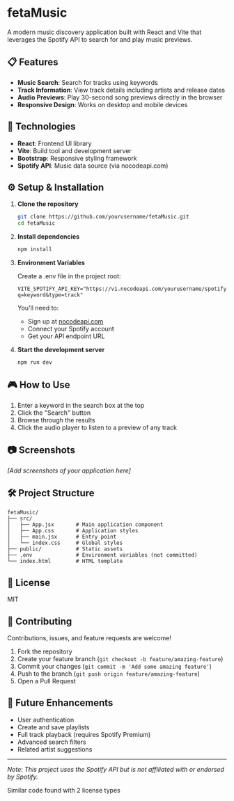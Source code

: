 # fetaMusic

A modern music discovery application built with React and Vite that leverages the Spotify API to search for and play music previews.

## 📋 Features

- **Music Search**: Search for tracks using keywords
- **Track Information**: View track details including artists and release dates
- **Audio Previews**: Play 30-second song previews directly in the browser
- **Responsive Design**: Works on desktop and mobile devices

## 🚀 Technologies

- **React**: Frontend UI library
- **Vite**: Build tool and development server
- **Bootstrap**: Responsive styling framework
- **Spotify API**: Music data source (via nocodeapi.com)

## ⚙️ Setup & Installation

1. **Clone the repository**
   ```bash
   git clone https://github.com/yourusername/fetaMusic.git
   cd fetaMusic
   ```

2. **Install dependencies**
   ```bash
   npm install
   ```

3. **Environment Variables**
   
   Create a .env file in the project root:
   ```
   VITE_SPOTIFY_API_KEY="https://v1.nocodeapi.com/yourusername/spotify/yourkey/search?q=keyword&type=track"
   ```
   
   You'll need to:
   - Sign up at [nocodeapi.com](https://nocodeapi.com)
   - Connect your Spotify account
   - Get your API endpoint URL

4. **Start the development server**
   ```bash
   npm run dev
   ```

## 🎮 How to Use

1. Enter a keyword in the search box at the top
2. Click the "Search" button
3. Browse through the results
4. Click the audio player to listen to a preview of any track

## 📷 Screenshots

*[Add screenshots of your application here]*

## 🛠️ Project Structure

```
fetaMusic/
├── src/
│   ├── App.jsx       # Main application component
│   ├── App.css       # Application styles
│   ├── main.jsx      # Entry point
│   └── index.css     # Global styles
├── public/           # Static assets
├── .env              # Environment variables (not committed)
└── index.html        # HTML template
```

## 📝 License

MIT

## 🤝 Contributing

Contributions, issues, and feature requests are welcome!

1. Fork the repository
2. Create your feature branch (`git checkout -b feature/amazing-feature`)
3. Commit your changes (`git commit -m 'Add some amazing feature'`)
4. Push to the branch (`git push origin feature/amazing-feature`)
5. Open a Pull Request

## 🔮 Future Enhancements

- User authentication
- Create and save playlists
- Full track playback (requires Spotify Premium)
- Advanced search filters
- Related artist suggestions

---

*Note: This project uses the Spotify API but is not affiliated with or endorsed by Spotify.*

Similar code found with 2 license types
